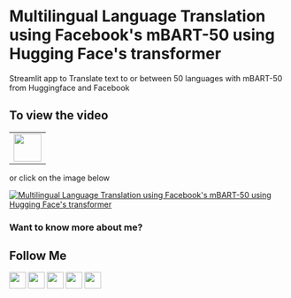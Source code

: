# Multilingual Language Translation using Facebook's mBART-50 using Hugging Face's transformer
Streamlit app to Translate text to or between 50 languages with mBART-50 from Huggingface and Facebook 

## To view the video

<table>
   <tr>
      <td><a href="http://www.youtube.com/watch?v=fxZtz0LPJLE" target="_blank"><img height="50" src = "https://img.shields.io/youtube/views/fxZtz0LPJLE?color=blue&label=Watch%20on%20YouTube&logo=youtube&logoColor=red&style=for-the-badge"></a></td>
   </tr>
</table>

or click on the image below

[![Multilingual Language Translation using Facebook's mBART-50 using Hugging Face's transformer](http://img.youtube.com/vi/fxZtz0LPJLE/0.jpg)](http://www.youtube.com/watch?v=fxZtz0LPJLE)

### Want to know more about me?
## Follow Me
<a href="https://twitter.com/_bhaveshbhatt" target="_blank"><img class="ai-subscribed-social-icon" src="https://bhattbhavesh91.github.io/assets/images/tw.png" width="30"></a>
<a href="https://www.youtube.com/bhaveshbhatt8791/" target="_blank"><img class="ai-subscribed-social-icon" src="https://bhattbhavesh91.github.io/assets/images/ytb.png" width="30"></a>
<a href="https://www.youtube.com/PythonTricks/" target="_blank"><img class="ai-subscribed-social-icon" src="https://bhattbhavesh91.github.io/assets/images/python_logo.png" width="30"></a>
<a href="https://github.com/bhattbhavesh91" target="_blank"><img class="ai-subscribed-social-icon" src="https://bhattbhavesh91.github.io/assets/images/gthb.png" width="30"></a>
<a href="https://www.linkedin.com/in/bhattbhavesh91/" target="_blank"><img class="ai-subscribed-social-icon" src="https://bhattbhavesh91.github.io/assets/images/lnkdn.png" width="30"></a>
